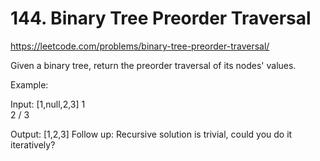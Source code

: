 # 144. Binary Tree Preorder Traversal

https://leetcode.com/problems/binary-tree-preorder-traversal/

Given a binary tree, return the preorder traversal of its nodes' values.

Example:

Input: [1,null,2,3]
   1
    \
     2
    /
   3

Output: [1,2,3]
Follow up: Recursive solution is trivial, could you do it iteratively?


